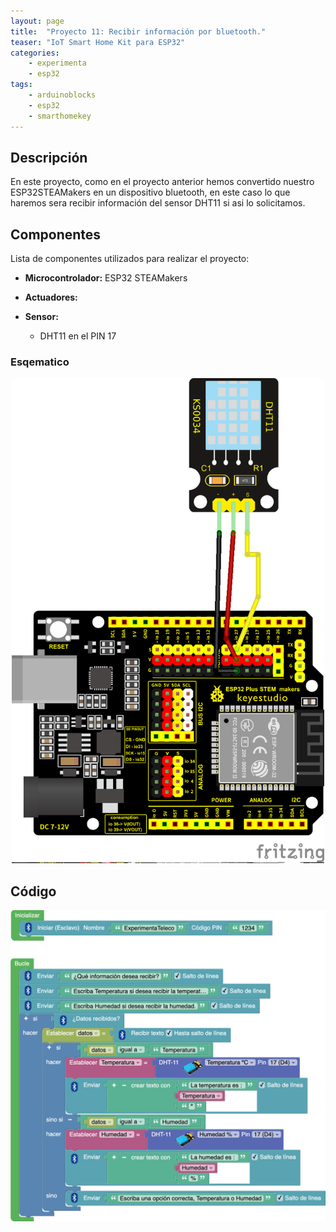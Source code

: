 ```yaml
---
layout: page
title:  "Proyecto 11: Recibir información por bluetooth."
teaser: "IoT Smart Home Kit para ESP32"
categories:
    - experimenta
    - esp32
tags:
    - arduinoblocks
    - esp32
    - smarthomekey
---
```


## Descripción
En este proyecto, como en el proyecto anterior hemos convertido nuestro ESP32STEAMakers en un dispositivo bluetooth, en este caso lo que haremos sera recibir información del sensor DHT11 si asi lo solicitamos. 
## Componentes
Lista de componentes utilizados para realizar el proyecto:
- **Microcontrolador:** ESP32 STEAMakers
- **Actuadores:**

- **Sensor:**
    - DHT11 en el PIN 17

### Esqematico 
<p align="center">
    <img src="/images/experimenta/esp32/Proyectos/P12_Esquematico.png" alt="Proyecto 1" width="500"/>
</p>

## Código 
<p align="center">
    <img src="/images/experimenta/esp32/Proyectos/Proyecto12A.png" alt="Proyecto 8" width="700"/>
</p>
